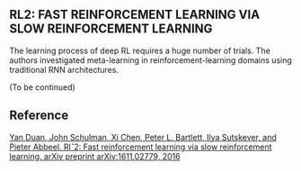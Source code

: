 RL2: FAST REINFORCEMENT LEARNING VIA SLOW REINFORCEMENT LEARNING
---------
The learning process of deep RL requires a huge number of trials.
The authors investigated meta-learning in reinforcement-learning domains using traditional RNN architectures. 

(To be continued)  

Reference
----
[Yan Duan, John Schulman, Xi Chen, Peter L. Bartlett, Ilya Sutskever, and Pieter Abbeel. Rl$ˆ2$:
Fast reinforcement learning via slow reinforcement learning. arXiv preprint arXiv:1611.02779,
2016](https://arxiv.org/pdf/1611.02779.pdf)

